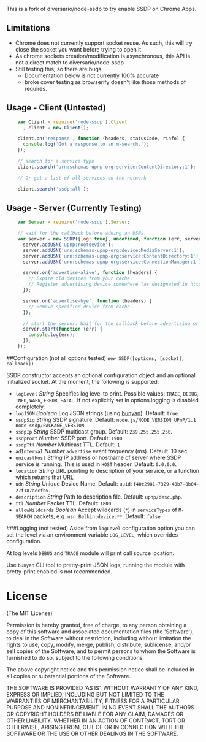 This is a fork of diversario/node-ssdp to try enable SSDP on Chrome Apps.

## Limitations

* Chrome does not currently support socket reuse. As such, this will try close the socket you want before trying to open it.
* As chrome sockets creation/modification is asynchronous, this API is not a direct match to diversario/node-ssdp
* Still testing this; so there are bugs
    * Documentation below is not currently 100% accurate
    * broke cover testing as browserify doesn't like those methods of requires.




## Usage - Client (Untested)

```javascript
    var Client = require('node-ssdp').Client
      , client = new Client();

    client.on('response', function (headers, statusCode, rinfo) {
      console.log('Got a response to an m-search.');
    });

    // search for a service type
    client.search('urn:schemas-upnp-org:service:ContentDirectory:1');

    // Or get a list of all services on the network

    client.search('ssdp:all');
```

## Usage - Server (Currently Testing)

```javascript
    var Server = require('node-ssdp').Server;

    // wait for the callback before adding an USNs.
    var server = new SSDP({log: true}, undefined, function (err, server) {
      server.addUSN('upnp:rootdevice');
      server.addUSN('urn:schemas-upnp-org:device:MediaServer:1');
      server.addUSN('urn:schemas-upnp-org:service:ContentDirectory:1');
      server.addUSN('urn:schemas-upnp-org:service:ConnectionManager:1');

      server.on('advertise-alive', function (headers) {
        // Expire old devices from your cache.
        // Register advertising device somewhere (as designated in http headers heads)
      });

      server.on('advertise-bye', function (headers) {
        // Remove specified device from cache.
      });

      // start the server. Wait for the callback before advertising or sending.
      server.start(function (err) {
        console.log(err);
      });
    });

```


##Configuration (not all options tested)
`new SSDP([options, [socket], callback])`

SSDP constructor accepts an optional configuration object and an optional initialized socket. At the moment, the following is supported:

- `logLevel` _String_ Specifies log level to print. Possible values: `TRACE`, `DEBUG`, `INFO`, `WARN`, `ERROR`, `FATAL`. If not explicitly set in options logging is disabled completely.
- `logJSON` _Boolean_ Log JSON strings (using [bunyan](https://github.com/trentm/node-bunyan)). Default: `true`.
- `ssdpSig` _String_ SSDP signature. Default: `node.js/NODE_VERSION UPnP/1.1 node-ssdp/PACKAGE_VERSION`
- `ssdpIp` _String_ SSDP multicast group. Default: `239.255.255.250`.
- `ssdpPort` _Number_ SSDP port. Default: `1900`
- `ssdpTtl` _Number_ Multicast TTL. Default: `1`
- `adInterval` _Number_ `advertise` event frequency (ms). Default: 10 sec.
- `unicastHost` _String_ IP address or hostname of server where SSDP service is running. This is used in `HOST` header. Default: `0.0.0.0`.
- `location` _String_ URL pointing to description of your service, or a function which returns that URL
- `udn` _String_ Unique Device Name. Default: `uuid:f40c2981-7329-40b7-8b04-27f187aecfb5`.
- `description` _String_ Path to description file. Default: `upnp/desc.php`.
- `ttl` _Number_ Packet TTL. Default: `1800`.
- `allowWildcards` _Boolean_ Accept wildcards (`*`) in `serviceTypes` of `M-SEARCH` packets, e.g. `usn:Belkin:device:**`. Default: `false`

###Logging (not tested)
Aside from `logLevel` configuration option you can set the level via an environment variable `LOG_LEVEL`, which overrides configuration.

At log levels `DEBUG` and `TRACE` module will print call source location.

Use `bunyan` CLI tool to pretty-print JSON logs; running the module with pretty-print enabled is not recommended. 

# License

(The MIT License)

Permission is hereby granted, free of charge, to any person obtaining a copy of this software and associated documentation files (the 'Software'), to deal in the Software without restriction, including without limitation the rights to use, copy, modify, merge, publish, distribute, sublicense, and/or sell copies of the Software, and to permit persons to whom the Software is furnished to do so, subject to the following conditions:

The above copyright notice and this permission notice shall be included in all copies or substantial portions of the Software.

THE SOFTWARE IS PROVIDED 'AS IS', WITHOUT WARRANTY OF ANY KIND, EXPRESS OR IMPLIED, INCLUDING BUT NOT LIMITED TO THE WARRANTIES OF MERCHANTABILITY, FITNESS FOR A PARTICULAR PURPOSE AND NONINFRINGEMENT. IN NO EVENT SHALL THE AUTHORS OR COPYRIGHT HOLDERS BE LIABLE FOR ANY CLAIM, DAMAGES OR OTHER LIABILITY, WHETHER IN AN ACTION OF CONTRACT, TORT OR OTHERWISE, ARISING FROM, OUT OF OR IN CONNECTION WITH THE SOFTWARE OR THE USE OR OTHER DEALINGS IN THE SOFTWARE.

